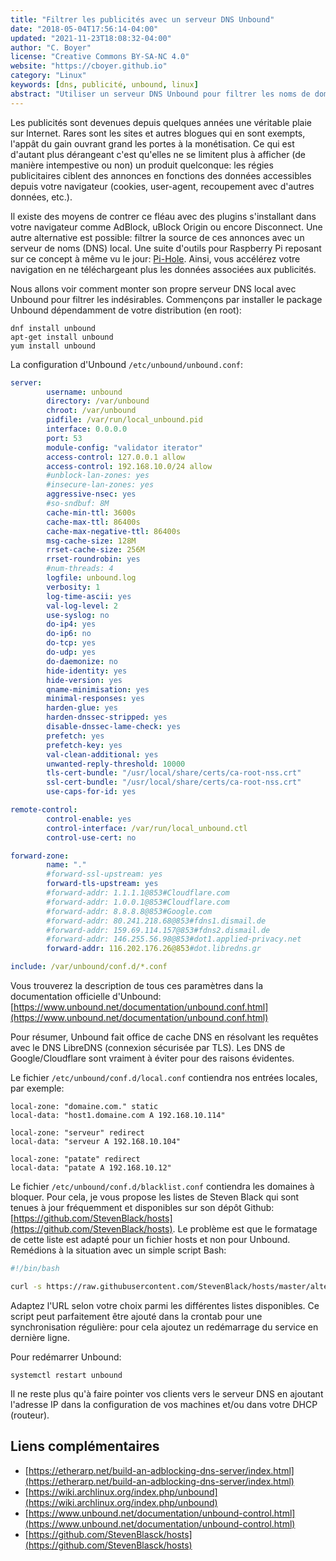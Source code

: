 ```yaml
---
title: "Filtrer les publicités avec un serveur DNS Unbound"
date: "2018-05-04T17:56:14-04:00"
updated: "2021-11-23T18:08:32-04:00"
author: "C. Boyer"
license: "Creative Commons BY-SA-NC 4.0"
website: "https://cboyer.github.io"
category: "Linux"
keywords: [dns, publicité, unbound, linux]
abstract: "Utiliser un serveur DNS Unbound pour filtrer les noms de domaine de régies publicitaires."
---
```


Les publicités sont devenues depuis quelques années une véritable plaie sur Internet. Rares sont les sites et autres blogues qui en sont exempts, l'appât du gain ouvrant grand les portes à la monétisation. Ce qui est d'autant plus dérangeant c'est qu'elles ne se limitent plus à afficher (de manière intempestive ou non) un produit quelconque: les régies publicitaires ciblent des annonces en fonctions des données accessibles depuis votre navigateur (cookies, user-agent, recoupement avec d'autres données, etc.).

Il existe des moyens de contrer ce fléau avec des plugins s'installant dans votre navigateur comme AdBlock, uBlock Origin ou encore Disconnect.
Une autre alternative est possible: filtrer la source de ces annonces avec un serveur de noms (DNS) local. Une suite d'outils pour Raspberry Pi reposant sur ce concept à même vu le jour: [Pi-Hole](https://pi-hole.net). Ainsi, vous accélérez votre navigation en ne téléchargeant plus les données associées aux publicités.

Nous allons voir comment monter son propre serveur DNS local avec Unbound pour filtrer les indésirables.
Commençons par installer le package Unbound dépendamment de votre distribution (en root):

```console
dnf install unbound
apt-get install unbound
yum install unbound
```

La configuration d'Unbound `/etc/unbound/unbound.conf`:

```yaml
server:
        username: unbound
        directory: /var/unbound
        chroot: /var/unbound
        pidfile: /var/run/local_unbound.pid
        interface: 0.0.0.0
        port: 53
        module-config: "validator iterator"
        access-control: 127.0.0.1 allow
        access-control: 192.168.10.0/24 allow
        #unblock-lan-zones: yes
        #insecure-lan-zones: yes
        aggressive-nsec: yes
        #so-sndbuf: 8M
        cache-min-ttl: 3600s
        cache-max-ttl: 86400s
        cache-max-negative-ttl: 86400s
        msg-cache-size: 128M
        rrset-cache-size: 256M
        rrset-roundrobin: yes
        #num-threads: 4
        logfile: unbound.log
        verbosity: 1
        log-time-ascii: yes
        val-log-level: 2
        use-syslog: no
        do-ip4: yes
        do-ip6: no
        do-tcp: yes
        do-udp: yes
        do-daemonize: no
        hide-identity: yes
        hide-version: yes
        qname-minimisation: yes
        minimal-responses: yes
        harden-glue: yes
        harden-dnssec-stripped: yes
        disable-dnssec-lame-check: yes
        prefetch: yes
        prefetch-key: yes
        val-clean-additional: yes
        unwanted-reply-threshold: 10000
        tls-cert-bundle: "/usr/local/share/certs/ca-root-nss.crt"
        ssl-cert-bundle: "/usr/local/share/certs/ca-root-nss.crt"
        use-caps-for-id: yes

remote-control:
        control-enable: yes
        control-interface: /var/run/local_unbound.ctl
        control-use-cert: no

forward-zone:
        name: "."
        #forward-ssl-upstream: yes
        forward-tls-upstream: yes
        #forward-addr: 1.1.1.1@853#Cloudflare.com
        #forward-addr: 1.0.0.1@853#Cloudflare.com
        #forward-addr: 8.8.8.8@853#Google.com
        #forward-addr: 80.241.218.68@853#fdns1.dismail.de
        #forward-addr: 159.69.114.157@853#fdns2.dismail.de
        #forward-addr: 146.255.56.98@853#dot1.applied-privacy.net
        forward-addr: 116.202.176.26@853#dot.libredns.gr

include: /var/unbound/conf.d/*.conf	
```

Vous trouverez la description de tous ces paramètres dans la documentation officielle d'Unbound: [https://www.unbound.net/documentation/unbound.conf.html](https://www.unbound.net/documentation/unbound.conf.html)

Pour résumer, Unbound fait office de cache DNS en résolvant les requêtes avec le DNS LibreDNS (connexion sécurisée par TLS). Les DNS de Google/Cloudflare sont vraiment à éviter pour des raisons évidentes.

Le fichier `/etc/unbound/conf.d/local.conf` contiendra nos entrées locales, par exemple:

```console
local-zone: "domaine.com." static
local-data: "host1.domaine.com A 192.168.10.114"

local-zone: "serveur" redirect
local-data: "serveur A 192.168.10.104"

local-zone: "patate" redirect
local-data: "patate A 192.168.10.12"
```

Le fichier `/etc/unbound/conf.d/blacklist.conf` contiendra les domaines à bloquer.
Pour cela, je vous propose les listes de Steven Black qui sont tenues à jour fréquemment et disponibles sur son dépôt Github: [https://github.com/StevenBlack/hosts](https://github.com/StevenBlack/hosts).
Le problème est que le formatage de cette liste est adapté pour un fichier hosts et non pour Unbound.
Remédions à la situation avec un simple script Bash:


```bash
#!/bin/bash

curl -s https://raw.githubusercontent.com/StevenBlack/hosts/master/alternates/fakenews-gambling-porn/hosts | grep "^0.0.0.0" | awk 'BEGIN{ print "server:"} NR>1{ print "\tlocal-zone: " $2 " always_refuse" }' > /etc/unbound/conf.d/blacklist.conf
```

Adaptez l'URL selon votre choix parmi les différentes listes disponibles. Ce script peut parfaitement être ajouté dans la crontab pour une synchronisation régulière: pour cela ajoutez un redémarrage du service en dernière ligne.


Pour redémarrer Unbound:

```console
systemctl restart unbound
```

Il ne reste plus qu'à faire pointer vos clients vers le serveur DNS en ajoutant l'adresse IP dans la configuration de vos machines et/ou dans votre DHCP (routeur).


## Liens complémentaires

 - [https://etherarp.net/build-an-adblocking-dns-server/index.html](https://etherarp.net/build-an-adblocking-dns-server/index.html)
 - [https://wiki.archlinux.org/index.php/unbound](https://wiki.archlinux.org/index.php/unbound)
 - [https://www.unbound.net/documentation/unbound-control.html](https://www.unbound.net/documentation/unbound-control.html)
 - [https://github.com/StevenBlasck/hosts](https://github.com/StevenBlasck/hosts)
